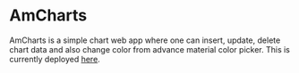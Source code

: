 # AmCharts



AmCharts is a simple chart web app where one can insert, update, delete chart data and also change color from advance material color picker. This is currently deployed [here](http://amcharts.netlify.com/).
